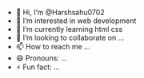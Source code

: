 - 👋 Hi, I’m @Harshsahu0702
- 👀 I’m interested in web development
- 🌱 I’m currently learning html css
- 💞️ I’m looking to collaborate on ...
- 📫 How to reach me ...
- 😄 Pronouns: ...
- ⚡ Fun fact: ...

<!---
Harshsahu0702/Harshsahu0702 is a ✨ special ✨ repository because its `README.md` (this file) appears on your GitHub profile.
You can click the Preview link to take a look at your changes.
--->
